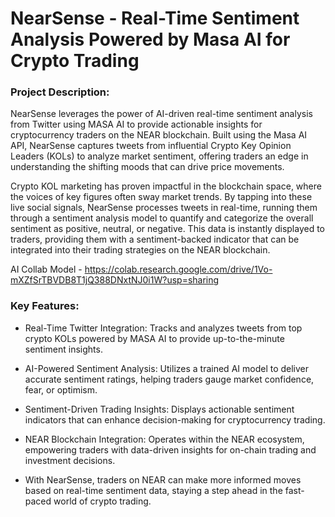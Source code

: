 # NearSense - Real-Time Sentiment Analysis Powered by Masa AI for Crypto Trading

### Project Description:

NearSense leverages the power of AI-driven real-time sentiment analysis from Twitter using MASA AI to provide actionable insights for cryptocurrency traders on the NEAR blockchain. Built using the Masa AI API, NearSense captures tweets from influential Crypto Key Opinion Leaders (KOLs) to analyze market sentiment, offering traders an edge in understanding the shifting moods that can drive price movements.

Crypto KOL marketing has proven impactful in the blockchain space, where the voices of key figures often sway market trends. By tapping into these live social signals, NearSense processes tweets in real-time, running them through a sentiment analysis model to quantify and categorize the overall sentiment as positive, neutral, or negative. This data is instantly displayed to traders, providing them with a sentiment-backed indicator that can be integrated into their trading strategies on the NEAR blockchain.

AI Collab Model - https://colab.research.google.com/drive/1Vo-mXZfSrTBVDB8T1jQ388DNxtNJ0i1W?usp=sharing

### Key Features:

* Real-Time Twitter Integration: Tracks and analyzes tweets from top crypto KOLs powered by MASA AI to provide up-to-the-minute sentiment insights.

* AI-Powered Sentiment Analysis: Utilizes a trained AI model to deliver accurate sentiment ratings, helping traders gauge market confidence, fear, or optimism.

* Sentiment-Driven Trading Insights: Displays actionable sentiment indicators that can enhance decision-making for cryptocurrency trading.

* NEAR Blockchain Integration: Operates within the NEAR ecosystem, empowering traders with data-driven insights for on-chain trading and investment decisions.

* With NearSense, traders on NEAR can make more informed moves based on real-time sentiment data, staying a step ahead in the fast-paced world of crypto trading.